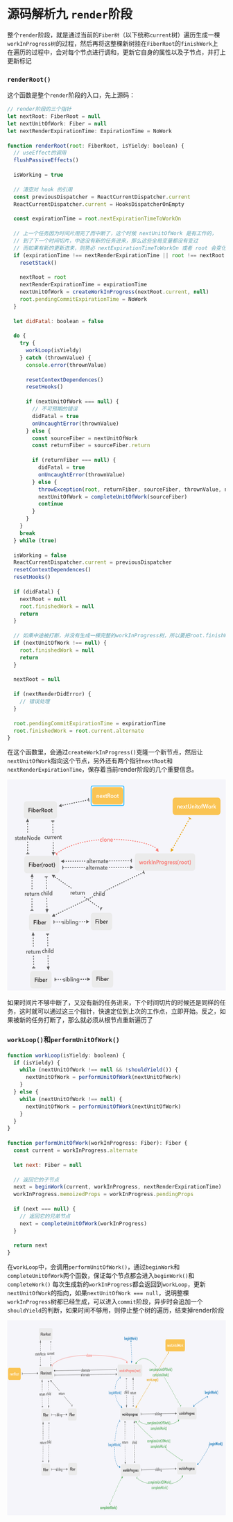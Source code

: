 # 源码解析九  `render`阶段
整个`render`阶段，就是通过当前的`Fiber树`（以下统称`current`树）遍历生成一棵`workInProgress树`的过程，然后再将这整棵新树挂在`FiberRoot`的`finishWork`上
在遍历的过程中，会对每个节点进行调和，更新它自身的属性以及子节点，并打上更新标记

### `renderRoot()`
这个函数是整个`render`阶段的入口，先上源码：

```javaScript
// render阶段的三个指针
let nextRoot: FiberRoot = null
let nextUnitOfWork: Fiber = null
let nextRenderExpirationTime: ExpirationTime = NoWork

function renderRoot(root: FiberRoot, isYieldy: boolean) {
  // useEffect的调用
  flushPassiveEffects()

  isWorking = true

  // 清空对 hook 的引用
  const previousDispatcher = ReactCurrentDispatcher.current
  ReactCurrentDispatcher.current = HooksDispatcherOnEmpty

  const expirationTime = root.nextExpirationTimeToWorkOn

  // 上一个任务因为时间片用完了而中断了，这个时候 nextUnitOfWork 是有工作的，
  // 到了下一个时间切片，中途没有新的任务进来，那么这些全局变量都没有变过
  // 而如果有新的更新进来，则势必 nextExpirationTimeToWorkOn 或者 root 会变化，那么肯定需要重置变量，并从头开始
  if (expirationTime !== nextRenderExpirationTime || root !== nextRoot || nextUnitOfWork === null) {
    resetStack()

    nextRoot = root
    nextRenderExpirationTime = expirationTime
    nextUnitOfWork = createWorkInProgress(nextRoot.current, null)
    root.pendingCommitExpirationTime = NoWork
  }

  let didFatal: boolean = false

  do {
    try {
      workLoop(isYieldy)
    } catch (thrownValue) {
      console.error(thrownValue)

      resetContextDependences()
      resetHooks()

      if (nextUnitOfWork === null) {
        // 不可预期的错误
        didFatal = true
        onUncaughtError(thrownValue)
      } else {
        const sourceFiber = nextUnitOfWork
        const returnFiber = sourceFiber.return

        if (returnFiber === null) {
          didFatal = true
          onUncaughtError(thrownValue)
        } else {
          throwException(root, returnFiber, sourceFiber, thrownValue, nextRenderExpirationTime) // 错误处理，没完成
          nextUnitOfWork = completeUnitOfWork(sourceFiber)
          continue
        }
      }
    }
    break
  } while (true)

  isWorking = false
  ReactCurrentDispatcher.current = previousDispatcher
  resetContextDependences()
  resetHooks()

  if (didFatal) {
    nextRoot = null
    root.finishedWork = null
    return
  }

  // 如果中途被打断，并没有生成一棵完整的workInProgress树，所以要把root.finishWork清掉
  if (nextUnitOfWork !== null) {
    root.finishedWork = null
    return
  }

  nextRoot = null

  if (nextRenderDidError) {
    // 错误处理
  }

  root.pendingCommitExpirationTime = expirationTime
  root.finishedWork = root.current.alternate
}
```
在这个函数里，会通过`createWorkInProgress()`克隆一个新节点，然后让`nextUnitOfWork`指向这个节点，另外还有两个指针`nextRoot`和`nextRenderExpirationTime`，保存着当前render阶段的几个重要信息。

<img src="./schedule/schedule-render1.png" width="572" height="487">

如果时间片不够中断了，又没有新的任务进来，下个时间切片的时候还是同样的任务，这时就可以通过这三个指针，快速定位到上次的工作点，立即开始。反之，如果被新的任务打断了，那么就必须从根节点重新遍历了

### `workLoop()`和`performUnitOfWork()`

``` javaScript
function workLoop(isYieldy: boolean) {
  if (isYieldy) {
    while (nextUnitOfWork !== null && !shouldYield()) {
      nextUnitOfWork = performUnitOfWork(nextUnitOfWork)
    }
  } else {
    while (nextUnitOfWork !== null) {
      nextUnitOfWork = performUnitOfWork(nextUnitOfWork)
    }
  }
}

function performUnitOfWork(workInProgress: Fiber): Fiber {
  const current = workInProgress.alternate

  let next: Fiber = null

  // 返回它的子节点
  next = beginWork(current, workInProgress, nextRenderExpirationTime)
  workInProgress.memoizedProps = workInProgress.pendingProps

  if (next === null) {
    // 返回它的兄弟节点
    next = completeUnitOfWork(workInProgress)
  }

  return next
}
```

在`workLoop`中，会调用`performUnitOfWork()`，通过`beginWork`和`completeUnitOfWork`两个函数，保证每个节点都会进入`beginWork()`和`completeWork()`
每次生成新的`workInProgress`都会返回到`workLoop`，更新`nextUnitOfWork`的指向，如果`nextUnitOfWork === null`，说明整棵`workInProgress`树都已经生成，可以进入`commit`阶段，异步时会追加一个`shouldYield`的判断，如果时间不够用，则停止整个树的遍历，结束掉render阶段

<img src="./schedule/schedule-render2.png" width="1400" height="450">



